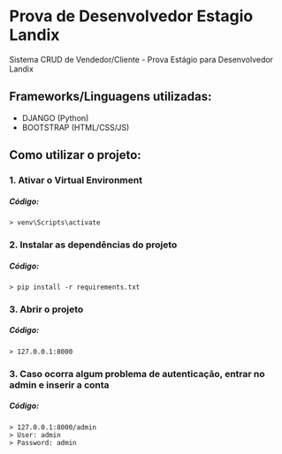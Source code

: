 # Prova de Desenvolvedor Estagio Landix

Sistema CRUD de Vendedor/Cliente - Prova Estágio para Desenvolvedor Landix

## Frameworks/Linguagens utilizadas:
- DJANGO (Python)
- BOOTSTRAP (HTML/CSS/JS)

## Como utilizar o projeto:
  ### 1. Ativar o Virtual Environment
   ##### Código:
    > venv\Scripts\activate
  ### 2. Instalar as dependências do projeto 
   ##### Código:
    > pip install -r requirements.txt
  ### 3. Abrir o projeto 
   ##### Código:
    > 127.0.0.1:8000
  ### 3. Caso ocorra algum problema de autenticação, entrar no admin e inserir a conta
   ##### Código:
    > 127.0.0.1:8000/admin
    > User: admin
    > Password: admin 
